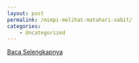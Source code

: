 ```yaml
---
layout: post
permalink: /mimpi-melihat-matahari-sabit/
categories:
    - Uncategorized
---
```


[Baca Selengkapnya](/03)